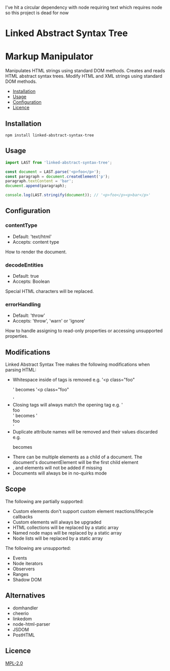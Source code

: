 I've hit a circular dependency with node requiring text which requires node so this project is dead for now

# Linked Abstract Syntax Tree
# Markup Manipulator
Manipulates HTML strings using standard DOM methods.
Creates and reads HTML abstract syntax trees.
Modify HTML and XML strings using standard DOM methods.


- [Installation](#installation)
- [Usage](#usage)
- [Configuration](#configuration)
- [Licence](#licence)


## Installation

```shell
npm install linked-abstract-syntax-tree
```


## Usage

```js
import LAST from 'linked-abstract-syntax-tree';

const document = LAST.parse('<p>foo</p>');
const paragraph = document.createElement('p');
paragraph.textContent = 'bar';
document.append(paragraph);

console.log(LAST.stringify(document)); // '<p>foo</p><p>bar</p>'
```


## Configuration

### contentType
- Default: 'text/html'
- Accepts: content type

How to render the document.

### decodeEntities
- Default: true
- Accepts: Boolean

Special HTML characters will be replaced.

### errorHandling
- Default: 'throw'
- Accepts: 'throw', 'warn' or 'ignore'

How to handle assigning to read-only properties or accessing unsupported properties.


## Modifications
Linked Abstract Syntax Tree makes the following modifications when parsing HTML:
- Whitespace inside of tags is removed e.g. '<p     class="foo"</p>' becomes '<p class="foo"</p>'
- Closing tags will always match the opening tag e.g. '<Div>foo</dIV>' becomes '<Div>foo</Div>'
- Duplicate attribute names will be removed and their values discarded e.g. <p class="foo" class="bar"></p> becomes <p class="foo"></p>
- There can be multiple elements as a child of a document. The document's documentElement will be the first child element
- <html>, <head> and <body> elements will not be added if missing
- Documents will always be in no-quirks mode


## Scope
The following are partially supported:
- Custom elements don't support custom element reactions/lifecycle callbacks
- Custom elements will always be upgraded
- HTML collections will be replaced by a static array
- Named node maps will be replaced by a static array
- Node lists will be replaced by a static array

The following are unsupported:
- Events
- Node iterators
- Observers
- Ranges
- Shadow DOM


## Alternatives
- domhandler
- cheerio
- linkedom
- node-html-parser
- JSDOM
- PostHTML


## Licence
[MPL-2.0](https://choosealicense.com/licenses/mpl-2.0/)